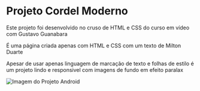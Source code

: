 # Projeto Cordel Moderno

<p>Este projeto foi desenvolvido no cruso de HTML e CSS do curso em vídeo com Gustavo Guanabara</p>

<p>É uma página criada apenas com HTML e CSS com um texto de Milton Duarte</p>

<p>Apesar de usar apenas linguagem de marcação de texto e folhas de estilo é um projeto lindo e responsivel com imagens de fundo em efeito paralax</p>

<img src="https://i.imgur.com/CmxAk1e.png" alt="Imagem do Projeto Android" />
